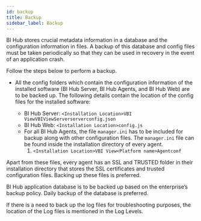 ```yaml
---
id: backup
title: Backup
sidebar_label: Backup
---
```


BI Hub stores crucial metadata information in a database and the configuration information in files. A backup of this database and config files must be taken periodically so that they can be used in recovery in the event of an application crash.

Follow the steps below to perform a backup.

* All the config folders which contain the configuration information of the installed software (BI Hub Server, BI Hub Agents, and BI Hub Web) are to be backed up. The following details contain the location of the config files for the installed software:

  * BI Hub Server: `<Installation Location>VBI ViewVBIViewServerserverconfig.json`
  * BI Hub Web: `<Installation Location>config.js`
  * For all BI Hub Agents, the file `manager.ini` has to be included for backup along with other configuration files. The `manager.ini` file can be found inside the installation directory of every agent.
    1. `<Installation Location>VBI View<Platform name>Agentconf`

Apart from these files, every agent has an SSL and TRUSTED folder in their installation directory that stores the SSL certificates and trusted configuration files. Backing up these files is preferred.

BI Hub application database is to be backed up based on the enterprise’s backup policy. Daily backup of the database is preferred.

If there is a need to back up the log files for troubleshooting purposes, the location of the Log files is mentioned in the Log Levels.
